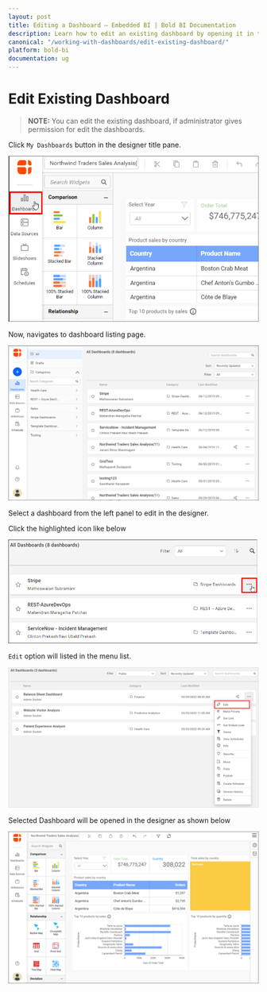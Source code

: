 ```yaml
---
layout: post
title: Editing a Dashboard – Embedded BI | Bold BI Documentation
description: Learn how to edit an existing dashboard by opening it in the WYSIWYG designer from list of dashboards in Bold BI Embedded.
canonical: "/working-with-dashboards/edit-existing-dashboard/"
platform: bold-bi
documentation: ug
---
```

# Edit Existing Dashboard
   
   > **NOTE:**  You can edit the existing dashboard, if administrator gives permission for edit the dashboards.
   
   Click `My Dashboards` button in the designer title pane. 

   ![Dashboard](/static/assets/working-with-dashboards/images/mydashboard.png)

   Now, navigates to dashboard listing page.

   ![Listing page](/static/assets/working-with-dashboards/images/listpage.png)
   
   Select a dashboard from the left panel to edit in the designer.

   Click the highlighted icon like below

   ![Menu icon](/static/assets/working-with-dashboards/images/menuicon.png)

   `Edit` option will listed in the menu list.
   
   ![Edit option](/static/assets/working-with-dashboards/images/editoption.png#width=60%)

   Selected Dashboard will be opened in the designer as shown below

   ![Edit dashboard](/static/assets/working-with-dashboards/images/editdashboard.png)
       